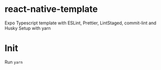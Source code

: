 # react-native-template
Expo Typescript template with ESLint, Prettier, LintStaged, commit-lint and Husky
Setup with yarn

# Init
Run `yarn`


